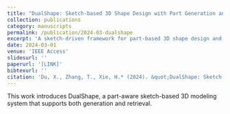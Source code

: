 ```yaml
---
title: "DualShape: Sketch-based 3D Shape Design with Part Generation and Retrieval"
collection: publications
category: manuscripts
permalink: /publication/2024-03-dualshape
excerpt: 'A sketch-driven framework for part-based 3D shape design and retrieval.'
date: 2024-03-01
venue: 'IEEE Access'
slidesurl: ''
paperurl: '[LINK]'
bibtexurl: ''
citation: 'Du, X., Zhang, T., Xie, H.* (2024). &quot;DualShape: Sketch-based 3D Shape Design with Part Generation and Retrieval.&quot; <i>IEEE Access</i>, vol. 12, pp. 18888–18900.'
---
```

This work introduces DualShape, a part-aware sketch-based 3D modeling system that supports both generation and retrieval.
